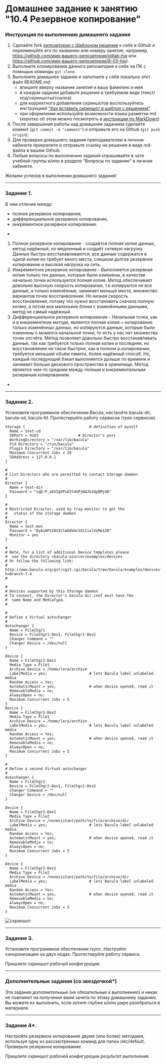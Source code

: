 # Домашнее задание к занятию "10.4 Резервное копирование"


### Инструкция по выполнению домашнего задания

1. Сделайте fork [репозитория c Шаблоном решения](https://github.com/netology-code/sys-pattern-homework) к себе в Github и переименуйте его по названию или номеру занятия, например, https://github.com/имя-вашего-репозитория/gitlab-hw или https://github.com/имя-вашего-репозитория/8-03-hw).
2. Выполните клонирование данного репозитория к себе на ПК с помощью команды `git clone`.
3. Выполните домашнее задание и заполните у себя локально этот файл README.md:
   - впишите вверху название занятия и вашу фамилию и имя
   - в каждом задании добавьте решение в требуемом виде (текст/код/скриншоты/ссылка)
   - для корректного добавления скриншотов воспользуйтесь инструкцией ["Как вставить скриншот в шаблон с решением"](https://github.com/netology-code/sys-pattern-homework/blob/main/screen-instruction.md)
   - при оформлении используйте возможности языка разметки md (коротко об этом можно посмотреть в [инструкции по MarkDown](https://github.com/netology-code/sys-pattern-homework/blob/main/md-instruction.md))
4. После завершения работы над домашним заданием сделайте коммит (`git commit -m "comment"`) и отправьте его на Github (`git push origin`);
5. Для проверки домашнего задания преподавателем в личном кабинете прикрепите и отправьте ссылку на решение в виде md-файла в вашем Github.
6. Любые вопросы по выполнению заданий спрашивайте в чате учебной группы и/или в разделе “Вопросы по заданию” в личном кабинете.

Желаем успехов в выполнении домашнего задания!

---

### Задание 1.

В чем отличие между:

- полное резервное копирование,
- дифференциальное резервное копирование,
- инкрементное резервное копирование.

*
1. Полное резервное копирование - создаётся *полная* копия данных, метод надёжный, но медленный и создаёт сетевую нагрузку. Данные быстро восстанавливаются, все данные содержатся в одной копии но требует много места, слишком долгое резервное копирование и высокая нагрузка на сеть.
2. Инкрементное резервное копирование - Выполняется резервная копия только тех данных, которые были изменены, в качестве начально точки используется полная копия. Метод обеспечивает довольно высокую скорость копирования, т.к копируются не все данные, а только изменённые, занимает меньше места, множество вариантов точек восстанволения. Но низкая скорость восстановления, потому что нужно восстановить сначала полную копию, а потом все маленькие блоки с изменёнными данными, метод не самый надёжный.
3. Дифференциальное резервное копирование - Начальная точка, как и в инкрементном методе, является полная копия + копирование только изменённых данных, но копируются данные, которые были изменены с момента начальной точки, то есть у нас нет множества точек отсчёта. Метод позволяет довольно быстро восстанавливать данные, так как требуется только полная копия и последняя, но восстановление не такое быстрое, как в полном р.копировании, требуется меньший объём памяти, более надёжный способ. Но, каждый последующий бэкап выполняется дольше по времени и занимает больше дискового пространства в хранилище. Метод является чем-то средним между полным и инкрементальным резервным копированием. 
*

---

### Задание 2.

Установите программное обеспечении Bacula, настройте bacula-dir, bacula-sd,  bacula-fd. Протестируйте работу сервисов (трех сервисов).

```
Storage {                             # definition of myself
  Name = test-sd
  SDPort = 9103                  # Director's port
  WorkingDirectory = "/var/lib/bacula"
  Pid Directory = "/run/bacula"
  Plugin Directory = "/usr/lib/bacula"
  Maximum Concurrent Jobs = 20
  SDAddress = 127.0.0.1
}

#
# List Directors who are permitted to contact Storage daemon
#
Director {
  Name = test-dir
  Password = "sqD-P_a4VIgVPuOJt4VPjNAJb1QpDMjd8"
}

#
# Restricted Director, used by tray-monitor to get the
#   status of the storage daemon
#
Director {
  Name = test-mon
  Password = "8yAiHFSI8SIClmbQVmcSGtIixlXsMe1Z0"
  Monitor = yes
}

#
# Note, for a list of additional Device templates please
#  see the directory <bacula-source>/examples/devices
# Or follow the following link:
#  http://www.bacula.org/git/cgit.cgi/bacula/tree/bacula/examples/devices?h=Branch-7.4
#

#
# Devices supported by this Storage daemon
# To connect, the Director's bacula-dir.conf must have the
#  same Name and MediaType.
#

#
# Define a Virtual autochanger
#
Autochanger {
  Name = FileChgr1
  Device = FileChgr1-Dev1, FileChgr1-Dev2
  Changer Command = ""
  Changer Device = /dev/null
}

Device {
  Name = FileChgr1-Dev1
  Media Type = File1
  Archive Device = /home/lera/archive
  LabelMedia = yes;                   # lets Bacula label unlabeled media
  Random Access = Yes;
  AutomaticMount = yes;               # when device opened, read it
  RemovableMedia = no;
  AlwaysOpen = no;
  Maximum Concurrent Jobs = 5
}
Device {
  Name = FileChgr1-Dev2
  Media Type = File1
  Archive Device = /home/lera/archive
  LabelMedia = yes;                   # lets Bacula label unlabeled media
  Random Access = Yes;
  AutomaticMount = yes;               # when device opened, read it
  RemovableMedia = no;
  AlwaysOpen = no;
  Maximum Concurrent Jobs = 5
}

#
# Define a second Virtual autochanger
#
Autochanger {
  Name = FileChgr2
  Device = FileChgr2-Dev1, FileChgr2-Dev2
  Changer Command = ""
  Changer Device = /dev/null
}

Device {
  Name = FileChgr2-Dev1
  Media Type = File2
  Archive Device = /nonexistant/path/to/file/archive/dir
  LabelMedia = yes;                   # lets Bacula label unlabeled media
  Random Access = Yes;
  AutomaticMount = yes;               # when device opened, read it
  RemovableMedia = no;
  AlwaysOpen = no;
  Maximum Concurrent Jobs = 5
}

Device {
  Name = FileChgr2-Dev2
  Media Type = File2
  Archive Device = /nonexistant/path/to/file/archive/dir
  LabelMedia = yes;                   # lets Bacula label unlabeled media
  Random Access = Yes;
  AutomaticMount = yes;               # when device opened, read it
  RemovableMedia = no;
  AlwaysOpen = no;
  Maximum Concurrent Jobs = 5
}
```
![скриншот](https://github.com/ValeriiaKnyaz/10.2/blob/main/pic/qqqqqqqqqq.png)

---

### Задание 3.

Установите программное обеспечении rsync. Настройте синхронизацию на двух нодах. Протестируйте работу сервиса.

*Пришлите скриншот рабочей конфигурации.*

---

### Дополнительные задания (со звездочкой*)
Эти задания дополнительные (не обязательные к выполнению) и никак не повлияют на получение вами зачета по этому домашнему заданию. Вы можете их выполнить, если хотите глубже и/или шире разобраться в материале.

---

### Задание 4*.

Настройте резервное копирование двумя (или более) методами, используя одну из рассмотренных команд для папки /etc/default. Проверьте резервное копирование.

*Пришлите скриншот рабочей конфигурации результат выполнения.*
